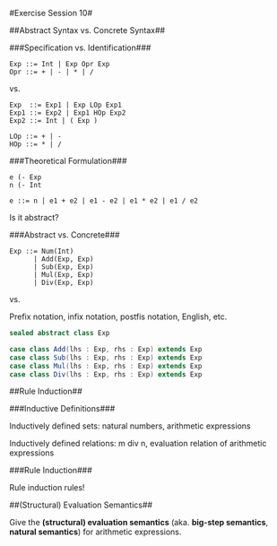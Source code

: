 #Exercise Session 10#

##Abstract Syntax vs. Concrete Syntax##

###Specification vs. Identification###

```
Exp ::= Int | Exp Opr Exp
Opr ::= + | - | * | /
```

vs.

```
Exp  ::= Exp1 | Exp LOp Exp1
Exp1 ::= Exp2 | Exp1 HOp Exp2
Exp2 ::= Int | ( Exp )

LOp ::= + | -
HOp ::= * | /
```

###Theoretical Formulation###

```
e (- Exp
n (- Int

e ::= n | e1 + e2 | e1 - e2 | e1 * e2 | e1 / e2
```

Is it abstract?

###Abstract vs. Concrete###

```
Exp ::= Num(Int)
      | Add(Exp, Exp)
      | Sub(Exp, Exp)
      | Mul(Exp, Exp)
      | Div(Exp, Exp)
```

vs.

Prefix notation, infix notation, postfis notation, English, etc.

```scala
sealed abstract class Exp

case class Add(lhs : Exp, rhs : Exp) extends Exp
case class Sub(lhs : Exp, rhs : Exp) extends Exp
case class Mul(lhs : Exp, rhs : Exp) extends Exp
case class Div(lhs : Exp, rhs : Exp) extends Exp
```

##Rule Induction##

###Inductive Definitions###

Inductively defined sets: natural numbers, arithmetic expressions

Inductively defined relations: m div n, evaluation relation of arithmetic
expressions

###Rule Induction###

Rule induction rules!

##(Structural) Evaluation Semantics##

Give the **(structural) evaluation semantics** (aka. **big-step semantics**,
**natural semantics**) for arithmetic expressions.

